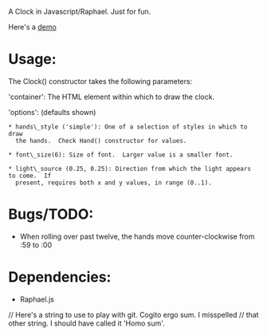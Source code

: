 A Clock in Javascript/Raphael.  Just for fun.

Here's a [demo](http://borkabrak.org/clock)

Usage:
======
The Clock() constructor takes the following parameters:

  'container': The HTML element within which to draw the clock.

  'options': (defaults shown)

    * hands\_style ('simple'): One of a selection of styles in which to draw
      the hands.  Check Hand() constructor for values.

    * font\_size(6): Size of font.  Larger value is a smaller font.

    * light\_source (0.25, 0.25): Direction from which the light appears to come.  If
      present, requires both x and y values, in range (0..1).

Bugs/TODO:
==============================================================================

* When rolling over past twelve, the hands move counter-clockwise from :59 to
  :00

Dependencies:
==============================================================================

* Raphael.js


// Here's a string to use to play with git.  Cogito ergo sum.  I misspelled
// that other string.  I should have called it 'Homo sum'.
